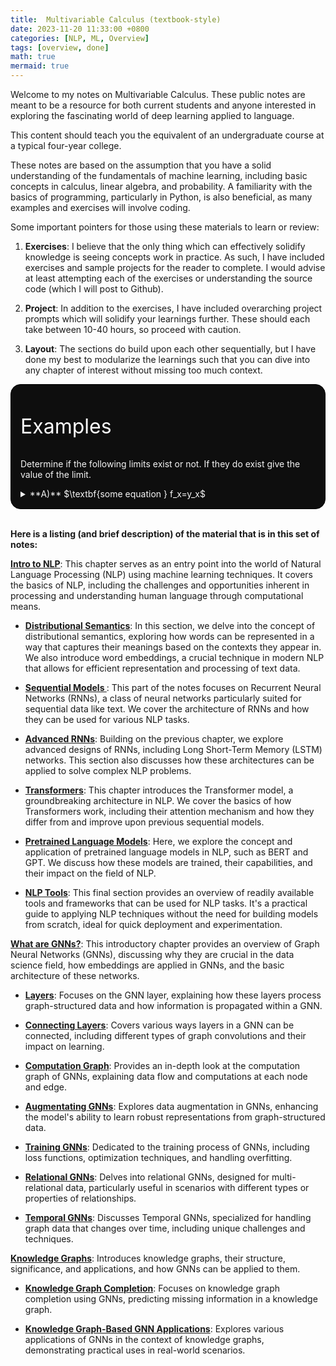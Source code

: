 ```yaml
---
title:  Multivariable Calculus (textbook-style)
date: 2023-11-20 11:33:00 +0800
categories: [NLP, ML, Overview]
tags: [overview, done]
math: true
mermaid: true
---
```








Welcome to my notes on Multivariable Calculus. These public notes are meant to be a resource for both current students and anyone interested in exploring the fascinating world of deep learning applied to language.

This content should teach you the equivalent of an undergraduate course at a typical four-year college.

These notes are based on the assumption that you have a solid understanding of the fundamentals of machine learning, including basic concepts in calculus, linear algebra, and probability. A familiarity with the basics of programming, particularly in Python, is also beneficial, as many examples and exercises will involve coding.

Some important pointers for those using these materials to learn or review:

1. **Exercises**: I believe that the only thing which can effectively solidify knowledge is seeing concepts work in practice. As such, I have included exercises and sample projects for the reader to complete. I would advise at least attempting each of the exercises or understanding the source code (which I will post to Github).

2. **Project**: In addition to the exercises, I have included overarching project prompts which will solidify your learnings further. These should each take between 10-40 hours, so proceed with caution.

3. **Layout**: The sections do build upon each other sequentially, but I have done my best to modularize the learnings such that you can dive into any chapter of interest without missing too much context.




<div style="border-radius: 1rem; border: 1px solid #000; padding: 15px; margin: 0; background-color: #0E0E0E; color: #f5f5f5;">
  <p style="font-size: 2rem; color: #fafafa; ">Examples</p>
  <p>Determine if the following limits exist or not. If they do exist give the value of the limit.</p>
    <details>
        <summary>
            <span markdown="1">
            **A)** $\textbf{some equation } f_x=y_x$ 
            </span>
        </summary>
        <p>
            <span markdown="1">
            $\textbf{Some answer } f_x=y_x$ 
            </span>
        </p>
    </details>

</div>

<br /> 


**Here is a listing (and brief description) of the material that is in this set of notes:**

 **[Intro to NLP](https://google.com)**: This chapter serves as an entry point into the world of Natural Language Processing (NLP) using machine learning techniques. It covers the basics of NLP, including the challenges and opportunities inherent in processing and understanding human language through computational means.

*  **[Distributional Semantics](/posts/distributional-semantics)**: In this section, we delve into the concept of distributional semantics, exploring how words can be represented in a way that captures their meanings based on the contexts they appear in. We also introduce word embeddings, a crucial technique in modern NLP that allows for efficient representation and processing of text data.

* **[Sequential Models ]()**: This part of the notes focuses on Recurrent Neural Networks (RNNs), a class of neural networks particularly suited for sequential data like text. We cover the architecture of RNNs and how they can be used for various NLP tasks.

* **[Advanced RNNs]()**: Building on the previous chapter, we explore advanced designs of RNNs, including Long Short-Term Memory (LSTM) networks. This section also discusses how these architectures can be applied to solve complex NLP problems.

* **[Transformers]()**: This chapter introduces the Transformer model, a groundbreaking architecture in NLP. We cover the basics of how Transformers work, including their attention mechanism and how they differ from and improve upon previous sequential models.

* **[Pretrained Language Models]()**: Here, we explore the concept and application of pretrained language models in NLP, such as BERT and GPT. We discuss how these models are trained, their capabilities, and their impact on the field of NLP.

* **[NLP Tools]()**: This final section provides an overview of readily available tools and frameworks that can be used for NLP tasks. It's a practical guide to applying NLP techniques without the need for building models from scratch, ideal for quick deployment and experimentation.




 **[What are GNNs?]()**: This introductory chapter provides an overview of Graph Neural Networks (GNNs), discussing why they are crucial in the data science field, how embeddings are applied in GNNs, and the basic architecture of these networks.

* **[Layers]()**: Focuses on the GNN layer, explaining how these layers process graph-structured data and how information is propagated within a GNN.

* **[Connecting Layers]()**: Covers various ways layers in a GNN can be connected, including different types of graph convolutions and their impact on learning.

* **[Computation Graph]()**: Provides an in-depth look at the computation graph of GNNs, explaining data flow and computations at each node and edge.

* **[Augmentating GNNs]()**: Explores data augmentation in GNNs, enhancing the model's ability to learn robust representations from graph-structured data.

* **[Training GNNs]()**: Dedicated to the training process of GNNs, including loss functions, optimization techniques, and handling overfitting.

* **[Relational GNNs]()**: Delves into relational GNNs, designed for multi-relational data, particularly useful in scenarios with different types or properties of relationships.

* **[Temporal GNNs]()**: Discusses Temporal GNNs, specialized for handling graph data that changes over time, including unique challenges and techniques.


**[Knowledge Graphs]()**: Introduces knowledge graphs, their structure, significance, and applications, and how GNNs can be applied to them.

* **[Knowledge Graph Completion]()**: Focuses on knowledge graph completion using GNNs, predicting missing information in a knowledge graph.

* **[Knowledge Graph-Based GNN Applications]()**: Explores various applications of GNNs in the context of knowledge graphs, demonstrating practical uses in real-world scenarios.
